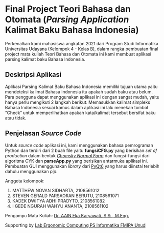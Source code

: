 # Final Project Teori Bahasa dan Otomata (*Parsing Application* Kalimat Baku Bahasa Indonesia)
Perkenalkan kami mahasiswa angkatan 2021 dari Program Studi Informatika Universitas Udayana (Kelompok 4 - Kelas B),
dalam rangka pembuatan final project mata kuliah Teori Bahasa dan Otomata ini kami membuat aplikasi parsing kalimat baku Bahasa Indonesia.

## Deskripsi Aplikasi
Aplikasi Parsing Kalimat Baku Bahasa Indonesia memiliki tujuan utama yaitu mendeteksi kalimat Bahasa Indonesia itu apakah sudah baku atau belum. Para pengguna dapat menggunakan aplikasi ini dengan sangat mudah, yaitu hanya perlu mengikuti 2 langkah berikut: Memasukkan kalimat simpleks Bahasa Indonesia sesuai kamus dalam aplikasi ini lalu menekan tombol “Check” untuk memperlihatkan apakah kata/kalimat tersebut bersifat baku atau tidak.

## Penjelasan *Source Code*
Untuk *source code* aplikasi ini, kami menggunakan bahasa pemrograman Python dan terdiri dari 2 buah file yaitu **fungsiCFG.py** yang berisikan *set of production* dalam bentuk [*Chomsky Normal Form*](https://en.wikipedia.org/wiki/Chomsky_normal_form) dan fungsi-fungsi dari algoritma CYK dan **parseApp.py** yang berisikan antarmuka aplikasi ini. Pembuatan GUI menggunakan *library* dari [PyQt6](https://pypi.org/project/PyQt6/) yang harus diinstal terlebih dahulu menggunakan *pip*.

Anggota kelompok:
1. MATTHEW NOVAN SIDHARTA, 2108561012
2. STEVEN GERALD PARSAORAN BERUTU, 2108561071
3. KADEK DWITYA ADHI PRADYTO, 2108561082
4. I GEDE NGURAH WAHYU ANANTA, 2108561102

Pengampu Mata Kuliah:
[Dr. AAIN Eka Karyawati, S.Si., M.Eng.](https://udayananetworking.unud.ac.id/lecturer/2372-anak-agung-istri-ngurah-eka-karyawati)

Supporting by [Lab Ergonomic Computing PS Informatika FMIPA Unud](https://if.unud.ac.id/)
